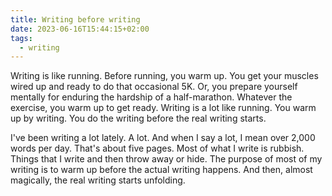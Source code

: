 ```yaml
---
title: Writing before writing
date: 2023-06-16T15:44:15+02:00
tags:
  - writing
---
```

Writing is like running. Before running, you warm up. You get your muscles wired up and ready to do that occasional 5K. Or, you prepare yourself mentally for enduring the hardship of a half-marathon. Whatever the exercise, you warm up to get ready. Writing is a lot like running. You warm up by writing. You do the writing before the real writing starts.

<!--more-->

I've been writing a lot lately. A lot. And when I say a lot, I mean over 2,000 words per day. That's about five pages. Most of what I write is rubbish. Things that I write and then throw away or hide. The purpose of most of my writing is to warm up before the actual writing happens. And then, almost magically, the real writing starts unfolding.